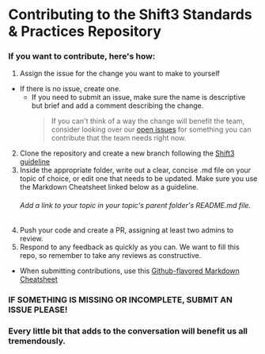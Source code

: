 # Contributing to the Shift3 Standards & Practices Repository

### If you want to contribute, here's how:

1. Assign the issue for the change you want to make to yourself

- If there is no issue, create one.
  - If you need to submit an issue, make sure the name is descriptive but brief and add a comment describing the change.
    > If you can't think of a way the change will benefit the team, consider looking over our [open issues](https://github.com/Shift3/standards-and-practices/issues?q=is%3Aopen+is%3Aissue+label%3A%22Good+First+Contribution%22) for something you can contribute that the team needs right now.

2. Clone the repository and create a new branch following the [Shift3 guideline](/standards/branching.md)
3. Inside the appropriate folder, write out a clear, concise .md file on your topic of choice, or edit one that needs to be updated. Make sure you use the Markdown Cheatsheet linked below as a guideline.
   ###### Add a link to your topic in your topic's parent folder's README<span>.md file.
4. Push your code and create a PR, assigning at least two admins to review.
5. Respond to any feedback as quickly as you can. We want to fill this repo, so remember to take any reviews as constructive.

- When submitting contributions, use this [Github-flavored Markdown Cheatsheet](https://github.com/adam-p/markdown-here/wiki/Markdown-Cheatsheet)

### IF SOMETHING IS MISSING OR INCOMPLETE, SUBMIT AN ISSUE PLEASE!

### Every little bit that adds to the conversation will benefit us all tremendously.
